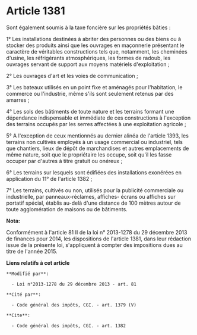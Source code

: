 # Article 1381

Sont également soumis à la taxe foncière sur les propriétés bâties : 

1° Les installations destinées à abriter des personnes ou des biens ou à stocker des produits ainsi que les ouvrages en
maçonnerie présentant le caractère de véritables constructions tels que, notamment, les cheminées d'usine, les réfrigérants
atmosphériques, les formes de radoub, les ouvrages servant de support aux moyens matériels d'exploitation ; 

2° Les ouvrages d'art et les voies de communication ; 

3° Les bateaux utilisés en un point fixe et aménagés pour l'habitation, le commerce ou l'industrie, même s'ils sont seulement
retenus par des amarres ; 

4° Les sols des bâtiments de toute nature et les terrains formant une dépendance indispensable et immédiate de ces
constructions à l'exception des terrains occupés par les serres affectées à une exploitation agricole ; 

5° A l'exception de ceux mentionnés au dernier alinéa de l'article 1393, les terrains non cultivés employés à un usage
commercial ou industriel, tels que chantiers, lieux de dépôt de marchandises et autres emplacements de même nature, soit que
le propriétaire les occupe, soit qu'il les fasse occuper par d'autres à titre gratuit ou onéreux ; 

6° Les terrains sur lesquels sont édifiées des installations exonérées en application du 11° de l'article 1382 ; 

7° Les terrains, cultivés ou non, utilisés pour la publicité commerciale ou industrielle, par panneaux-réclames, affiches-
écrans ou affiches sur portatif spécial, établis au-delà d'une distance de 100 mètres autour de toute agglomération de
maisons ou de bâtiments.

**Nota:**

Conformément à l'article 81 II de la loi n° 2013-1278 du 29 décembre 2013 de finances pour 2014, les dispositions de
l'article 1381, dans leur rédaction issue de la présente loi, s'appliquent à compter des impositions dues au titre de l'année
2015.

**Liens relatifs à cet article**

	**Modifié par**:

	  - Loi n°2013-1278 du 29 décembre 2013 - art. 81

	**Cité par**:

	  - Code général des impôts, CGI. - art. 1379 (V)

	**Cite**:

	  - Code général des impôts, CGI. - art. 1382

